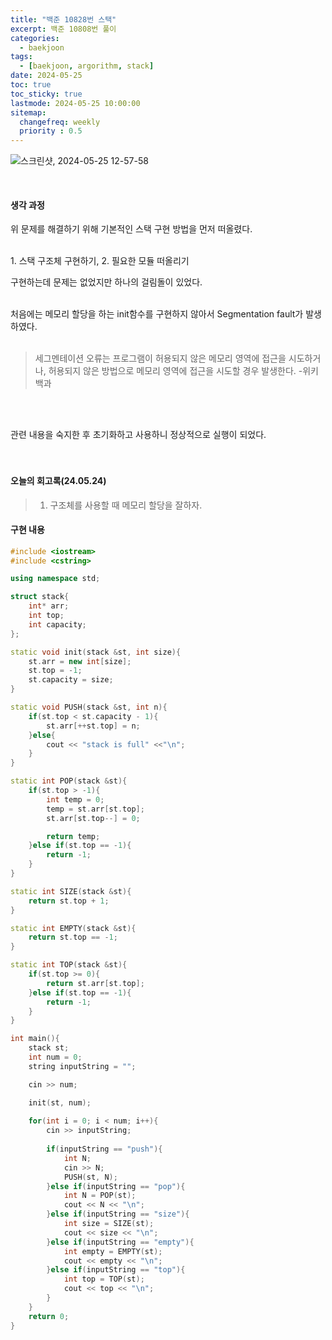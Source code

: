 ```yaml
---
title: "백준 10828번 스택"
excerpt: 백준 10808번 풀이
categories: 
  - baekjoon
tags:
  - [baekjoon, argorithm, stack]
date: 2024-05-25
toc: true
toc_sticky: true
lastmode: 2024-05-25 10:00:00
sitemap:
  changefreq: weekly
  priority : 0.5
---
```


![스크린샷, 2024-05-25 12-57-58](https://github.com/kimdanji/kimdanji.github.io/assets/141463902/5e89833e-0856-4199-b320-95c8e8ad5e8d)

<br>

#### 생각 과정
위 문제를 해결하기 위해 기본적인 스택 구현 방법을 먼저 떠올렸다.

<br>
1. 스택 구조체 구현하기,  2. 필요한 모듈 떠올리기
<br>

구현하는데 문제는 없었지만 하나의 걸림돌이 있었다. <br><br>


처음에는 메모리 할당을 하는 init함수를 구현하지 않아서 Segmentation fault가 발생하였다. <br><br>

> 세그멘테이션 오류는 프로그램이 허용되지 않은 메모리 영역에 접근을 시도하거나, 허용되지 않은 방법으로 메모리 영역에 접근을 시도할 경우 발생한다.   -위키백과


<br><br>


관련 내용을 숙지한 후 초기화하고 사용하니 정상적으로 실행이 되었다.<br><br><br>

#### 오늘의 회고록(24.05.24)
> 1. 구조체를 사용할 때 메모리 할당을 잘하자.


#### 구현 내용

```cpp
#include <iostream>
#include <cstring>

using namespace std;

struct stack{
    int* arr;
    int top;
    int capacity;
};

static void init(stack &st, int size){
    st.arr = new int[size];
    st.top = -1;
    st.capacity = size; 
}

static void PUSH(stack &st, int n){
    if(st.top < st.capacity - 1){
        st.arr[++st.top] = n;
    }else{
        cout << "stack is full" <<"\n";
    }
}

static int POP(stack &st){
    if(st.top > -1){
        int temp = 0;
        temp = st.arr[st.top];
        st.arr[st.top--] = 0;

        return temp;
    }else if(st.top == -1){
        return -1;
    }
}

static int SIZE(stack &st){
    return st.top + 1;
}

static int EMPTY(stack &st){
    return st.top == -1;
}

static int TOP(stack &st){
    if(st.top >= 0){
        return st.arr[st.top];
    }else if(st.top == -1){
        return -1;
    }
}

int main(){
    stack st;
    int num = 0;
    string inputString = "";

    cin >> num;

    init(st, num);
    
    for(int i = 0; i < num; i++){
        cin >> inputString;
        
        if(inputString == "push"){
            int N;
            cin >> N;
            PUSH(st, N);
        }else if(inputString == "pop"){
            int N = POP(st);
            cout << N << "\n";
        }else if(inputString == "size"){
            int size = SIZE(st);
            cout << size << "\n";
        }else if(inputString == "empty"){
            int empty = EMPTY(st);
            cout << empty << "\n";
        }else if(inputString == "top"){
            int top = TOP(st);
            cout << top << "\n";
        }
    }
    return 0;
}
```
